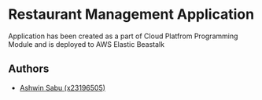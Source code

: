 
# Restaurant Management Application

Application has been created as a part of Cloud Platfrom Programming Module and is deployed to AWS Elastic Beastalk



## Authors

- [Ashwin Sabu (x23196505)](https://github.com/ashwinsabu2000)

